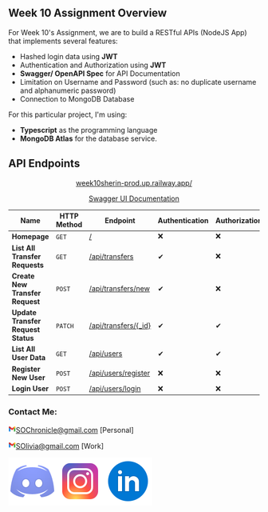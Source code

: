 ## Week 10 Assignment Overview

For Week 10's Assignment, we are to build a RESTful APIs (NodeJS App) that implements several features:
- Hashed login data using **JWT**
- Authentication and Authorization using **JWT**
- **Swagger/ OpenAPI Spec** for API Documentation
- Limitation on Username and Password (such as: no duplicate username and alphanumeric password)
- Connection to MongoDB Database

For this particular project, I'm using:
- **Typescript** as the programming language
- **MongoDB Atlas** for the database service.
## API Endpoints
<p align="center">
<a href="https://week10sherin-prod.up.railway.app/">week10sherin-prod.up.railway.app/</a>
</p> 
<p align="center">
<a href="https://week10sherin-prod.up.railway.app/api-docs/">Swagger UI Documentation</a>
</p>

<div align="center">

| Name  | HTTP Method | Endpoint | Authentication | Authorization |
| ----------- | ----------- | ----------- | ----------- | ----------- |
| **Homepage** | `GET` |[/](https://week10sherin-prod.up.railway.app/) | ❌ | ❌ |
| **List All Transfer Requests** | `GET` | [/api/transfers](https://week10sherin-prod.up.railway.app/api/transfers) | ✔ | ❌ |
| **Create New Transfer Request** | `POST` | [/api/transfers/new](https://week10sherin-prod.up.railway.app/api/transfers/new) | ✔ | ❌ |
| **Update Transfer Request Status** | `PATCH` | [/api/transfers/{_id}](https://week10sherin-prod.up.railway.app/api/transfers/64e69eecd9bfba9c379ce9af) | ✔ | ✔ |
| **List All User Data** | `GET` | [/api/users](https://week10sherin-prod.up.railway.app/api/users) | ✔ | ✔ |
| **Register New User** | `POST` | [/api/users/register](https://week10sherin-prod.up.railway.app/api/users/register) |  ❌ | ❌ |
| **Login User** | `POST` | [/api/users/login](https://week10sherin-prod.up.railway.app/api/users/login) | ❌ | ❌ |
</div>

### Contact Me:

<img src="https://raw.githubusercontent.com/RevoU-FSSE-2/week-7-SherinOlivia/3dd7cdf0d5c9fc1828f0dfcac8ef2e9c057902be/assets/gmail-icon.svg" width="15px" background-color="none">[SOChronicle@gmail.com](mailto:SOChronicle@gmail.com) [Personal]

<img src="https://raw.githubusercontent.com/RevoU-FSSE-2/week-7-SherinOlivia/3dd7cdf0d5c9fc1828f0dfcac8ef2e9c057902be/assets/gmail-icon.svg" width="15px" background-color="none">[SOlivia@gmail.com](mailto:SOlivia198@gmail.com) [Work]

[![Roo-Discord](https://raw.githubusercontent.com/RevoU-FSSE-2/week-5-SherinOlivia/bddf1eca3ee3ad82db2f228095d01912bf9c3de6/assets/MDimgs/icons8-discord.svg)](https://discord.com/users/shxdxr#7539)[![Roo-Instagram](https://raw.githubusercontent.com/RevoU-FSSE-2/week-5-SherinOlivia/bddf1eca3ee3ad82db2f228095d01912bf9c3de6/assets/MDimgs/icons8-instagram.svg)](https://instagram.com/shxdxr?igshid=MzRlODBiNWFlZA==)[![Roo-LinkedIn](https://raw.githubusercontent.com/RevoU-FSSE-2/week-5-SherinOlivia/bddf1eca3ee3ad82db2f228095d01912bf9c3de6/assets/MDimgs/icons8-linkedin-circled.svg)](https://www.linkedin.com/in/sherin-olivia-07311127a/)